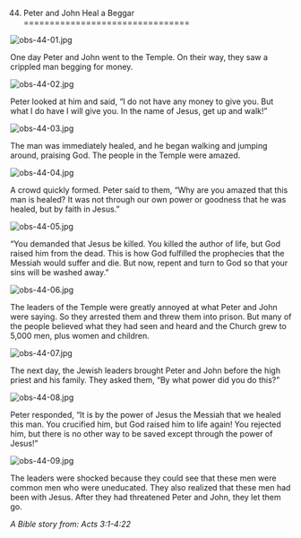 44. Peter and John Heal a Beggar
================================

![obs-44-01.jpg](/var/www/vhosts/door43.org/httpdocs/data/gitrepo/media/en/obs/obs-44-01.jpg "obs-44-01.jpg")

One day Peter and John went to the Temple. On their way, they saw a
crippled man begging for money.

![obs-44-02.jpg](/var/www/vhosts/door43.org/httpdocs/data/gitrepo/media/en/obs/obs-44-02.jpg "obs-44-02.jpg")

Peter looked at him and said, “I do not have any money to give you. But
what I do have I will give you. In the name of Jesus, get up and walk!”

![obs-44-03.jpg](/var/www/vhosts/door43.org/httpdocs/data/gitrepo/media/en/obs/obs-44-03.jpg "obs-44-03.jpg")

The man was immediately healed, and he began walking and jumping around,
praising God. The people in the Temple were amazed.

![obs-44-04.jpg](/var/www/vhosts/door43.org/httpdocs/data/gitrepo/media/en/obs/obs-44-04.jpg "obs-44-04.jpg")

A crowd quickly formed. Peter said to them, “Why are you amazed that
this man is healed? It was not through our own power or goodness that he
was healed, but by faith in Jesus.”

![obs-44-05.jpg](/var/www/vhosts/door43.org/httpdocs/data/gitrepo/media/en/obs/obs-44-05.jpg "obs-44-05.jpg")

“You demanded that Jesus be killed. You killed the author of life, but
God raised him from the dead. This is how God fulfilled the prophecies
that the Messiah would suffer and die. But now, repent and turn to God
so that your sins will be washed away.”

![obs-44-06.jpg](/var/www/vhosts/door43.org/httpdocs/data/gitrepo/media/en/obs/obs-44-06.jpg "obs-44-06.jpg")

The leaders of the Temple were greatly annoyed at what Peter and John
were saying. So they arrested them and threw them into prison. But many
of the people believed what they had seen and heard and the Church grew
to 5,000 men, plus women and children.

![obs-44-07.jpg](/var/www/vhosts/door43.org/httpdocs/data/gitrepo/media/en/obs/obs-44-07.jpg "obs-44-07.jpg")

The next day, the Jewish leaders brought Peter and John before the high
priest and his family. They asked them, “By what power did you do this?”

![obs-44-08.jpg](/var/www/vhosts/door43.org/httpdocs/data/gitrepo/media/en/obs/obs-44-08.jpg "obs-44-08.jpg")

Peter responded, “It is by the power of Jesus the Messiah that we healed
this man. You crucified him, but God raised him to life again! You
rejected him, but there is no other way to be saved except through the
power of Jesus!”

![obs-44-09.jpg](/var/www/vhosts/door43.org/httpdocs/data/gitrepo/media/en/obs/obs-44-09.jpg "obs-44-09.jpg")

The leaders were shocked because they could see that these men were
common men who were uneducated. They also realized that these men had
been with Jesus. After they had threatened Peter and John, they let them
go.

*A Bible story from: Acts 3:1-4:22*
